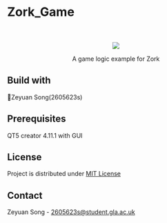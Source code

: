 # Zork_Game
<br />
<div align="center">
  <br />
  <img src="image/MainScreen.PNG" >
  <p align="center">
    A game logic example for Zork
    <br />
    </p>
</div>


## Build with
:running:Zeyuan Song(2605623s)<br>


## Prerequisites
QT5 creator 4.11.1 with GUI<br>


## License
Project is distributed under <a href="https://github.com/zeyuan-song0204/Remote-infrared-thermometer-/blob/main/LICENSE">MIT License</a>
## Contact
Zeyuan Song - 2605623s@student.gla.ac.uk








